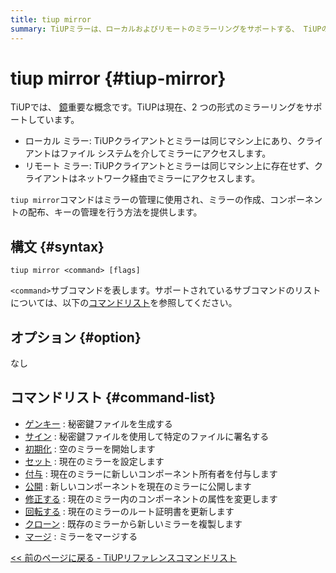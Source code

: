 ```yaml
---
title: tiup mirror
summary: TiUPミラーは、ローカルおよびリモートのミラーリングをサポートする、 TiUPの重要な概念です。「tiup mirror」コマンドは、ミラーの管理、コンポーネントの作成と配布、およびキーの管理を行います。構文は「tiup mirror <command> [flags]」です。サポートされているサブコマンドには、genkey、sign、init、set、grant、publish、modify、rotate、clone、merge などがあります。
---
```


# tiup mirror {#tiup-mirror}

TiUPでは、 [鏡](/tiup/tiup-mirror-reference.md)重要な概念です。TiUPは現在、2 つの形式のミラーリングをサポートしています。

-   ローカル ミラー: TiUPクライアントとミラーは同じマシン上にあり、クライアントはファイル システムを介してミラーにアクセスします。
-   リモート ミラー: TiUPクライアントとミラーは同じマシン上に存在せず、クライアントはネットワーク経由でミラーにアクセスします。

`tiup mirror`コマンドはミラーの管理に使用され、ミラーの作成、コンポーネントの配布、キーの管理を行う方法を提供します。

## 構文 {#syntax}

```shell
tiup mirror <command> [flags]
```

`<command>`サブコマンドを表します。サポートされているサブコマンドのリストについては、以下の[コマンドリスト](#command-list)を参照してください。

## オプション {#option}

なし

## コマンドリスト {#command-list}

-   [ゲンキー](/tiup/tiup-command-mirror-genkey.md) : 秘密鍵ファイルを生成する
-   [サイン](/tiup/tiup-command-mirror-sign.md) : 秘密鍵ファイルを使用して特定のファイルに署名する
-   [初期化](/tiup/tiup-command-mirror-init.md) : 空のミラーを開始します
-   [セット](/tiup/tiup-command-mirror-set.md) : 現在のミラーを設定します
-   [付与](/tiup/tiup-command-mirror-grant.md) : 現在のミラーに新しいコンポーネント所有者を付与します
-   [公開](/tiup/tiup-command-mirror-publish.md) : 新しいコンポーネントを現在のミラーに公開します
-   [修正する](/tiup/tiup-command-mirror-modify.md) : 現在のミラー内のコンポーネントの属性を変更します
-   [回転する](/tiup/tiup-command-mirror-rotate.md) : 現在のミラーのルート証明書を更新します
-   [クローン](/tiup/tiup-command-mirror-clone.md) : 既存のミラーから新しいミラーを複製します
-   [マージ](/tiup/tiup-command-mirror-merge.md) : ミラーをマージする

[&lt;&lt; 前のページに戻る - TiUPリファレンスコマンドリスト](/tiup/tiup-reference.md#command-list)
